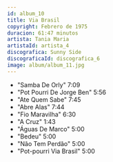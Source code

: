 ```yaml
---
id: album_10
title: Via Brasil
copyright: Febrero de 1975
duracion: 61:47 minutos
artista: Tania Maria 
artistaId: artista_4
discografica: Sunny Side 
discograficaId: discografica_6
image: album/album_11.jpg
---
```


- "Samba De Orly" 7:09
- "Pot Pourri De Jorge Ben" 5:56
- "Ate Quem Sabe" 7:45
- "Abre Alas" 7:44
- "Fio Maravilha" 6:30
- "A Cruz" 1:43
- "Águas De Marco" 5:00
- "Bedeu" 5:00
- "Não Tem Perdão" 5:00
- "Pot-pourri Via Brasil" 5:00
